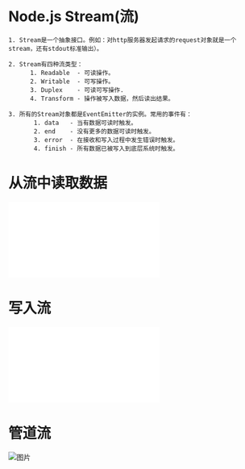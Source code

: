 Node.js Stream(流)
===
	1. Stream是一个抽象接口。例如：对http服务器发起请求的request对象就是一个stream，还有stdout标准输出）。

	2. Stream有四种流类型：
	      1. Readable  - 可读操作。
	      2. Writable  - 可写操作。
	      3. Duplex    - 可读可写操作.
	      4. Transform - 操作被写入数据，然后读出结果。

	3. 所有的Stream对象都是EventEmitter的实例。常用的事件有：
	       1. data   - 当有数据可读时触发。
	       2. end    - 没有更多的数据可读时触发。
	       3. error  - 在接收和写入过程中发生错误时触发。
	       4. finish - 所有数据已被写入到底层系统时触发。

从流中读取数据
===
![例1](./read_input.js)

写入流
===
![例1](./write_output.js)

管道流
===
![图片](./images/bV.png)